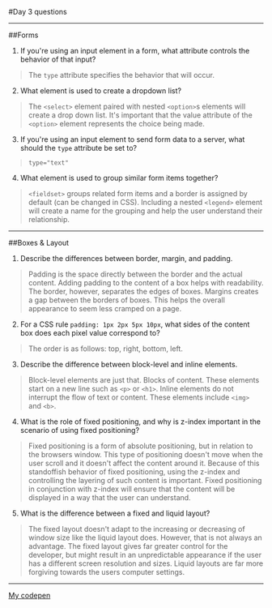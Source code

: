 #Day 3 questions
****

##Forms

1.  If you're using an input element in a form, what attribute controls the behavior of that input?
> The `type` attribute specifies the behavior that will occur.


2.  What element is used to create a dropdown list?
> The `<select>` element paired with nested `<option>`s elements will create a drop down list. It's important that the value attribute of the `<option>` element represents the choice being made.


3.  If you're using an input element to send form data to a server, what should the `type` attribute be set to?
> `type="text"`


4.  What element is used to group similar form items together?
> `<fieldset>` groups related form items and a border is assigned by default (can be changed in CSS). Including a nested `<legend>` element will create a name for the grouping and help the user understand their relationship.



****

##Boxes & Layout

1.  Describe the differences between border, margin, and padding.
> Padding is the space directly between the border and the actual content. Adding padding to the content of a box helps with readability. The border, however, separates the edges of boxes. Margins creates a gap between the borders of boxes. This helps the overall appearance to seem less cramped on a page.


2.  For a CSS rule `padding: 1px 2px 5px 10px`, what sides of the content box does each pixel value correspond to?
> The order is as follows: top, right, bottom, left.



3.  Describe the difference between block-level and inline elements.
> Block-level elements are just that. Blocks of content. These elements start on a new line such as `<p>` or `<h1>`. Inline elements do not interrupt the flow of text or content. These elements include `<img>` and `<b>`.


4.  What is the role of fixed positioning, and why is z-index important in the scenario of using fixed positioning?
>  Fixed positioning is a form of absolute positioning, but in relation to the browsers window. This type of positioning doesn't move when the user scroll and it doesn't affect the content around it. Because of this standoffish behavior of fixed positioning, using the z-index and controlling the layering of such content is important. Fixed positioning in conjunction with z-index will ensure that the content will be displayed in a way that the user can understand.


5.  What is the difference between a fixed and liquid layout?
> The fixed layout doesn't adapt to the increasing or decreasing of window size like the liquid layout does. However, that is not always an advantage. The fixed layout gives far greater control for the developer, but might result in an unpredictable appearance if the user has a different screen resolution and sizes. Liquid layouts are far more forgiving towards the users computer settings.



****

[My codepen](https://codepen.io/gaj23-the-sasster/full/eYZbBdj)
